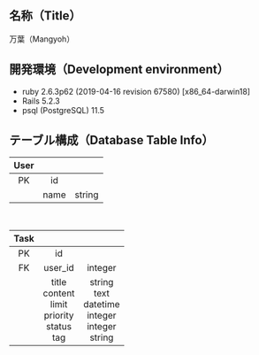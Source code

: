 ## 名称（Title）
万葉（Mangyoh）
## 開発環境（Development environment）
* ruby 2.6.3p62 (2019-04-16 revision 67580) [x86_64-darwin18]
* Rails 5.2.3
* psql (PostgreSQL) 11.5
## テーブル構成（Database Table Info）
|User|||
|:-:|:-:|:-:|
|PK|id||
||name|string|
<br>

|Task|||
|:-:|:-:|:-:|
|PK|id||
|FK|user_id|integer|
||title<br>content<br>limit<br>priority<br>status<br>tag|string<br>text<br>datetime<br>integer<br>integer<br>string|